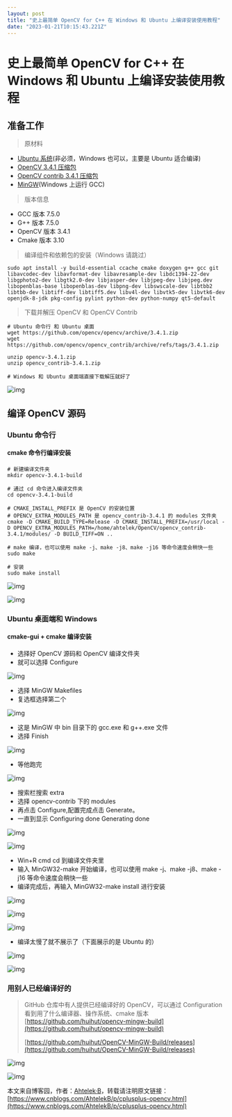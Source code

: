 ```yaml
---
layout: post
title: "史上最简单 OpenCV for C++ 在 Windows 和 Ubuntu 上编译安装使用教程"
date: "2023-01-21T10:15:43.221Z"
---
```

史上最简单 OpenCV for C++ 在 Windows 和 Ubuntu 上编译安装使用教程
=================================================

准备工作
----

> 原材料

*   [Ubuntu 系统](https://ubuntu.com/download)(非必须，Windows 也可以，主要是 Ubuntu 适合编译)
*   [OpenCV 3.4.1 压缩包](https://github.com/opencv/opencv/archive/3.4.1.zip)
*   [OpenCV contrib 3.4.1 压缩包](https://github.com/opencv/opencv_contrib/archive/refs/tags/3.4.1.zip)
*   [MinGW](https://www.mingw-w64.org/downloads/)(Windows 上运行 GCC)

> 版本信息

*   GCC 版本 7.5.0
*   G++ 版本 7.5.0
*   OpenCV 版本 3.4.1
*   Cmake 版本 3.10

> 编译组件和依赖包的安装（Windows 请跳过）

    sudo apt install -y build-essential ccache cmake doxygen g++ gcc git libavcodec-dev libavformat-dev libavresample-dev libdc1394-22-dev libgphoto2-dev libgtk2.0-dev libjasper-dev libjpeg-dev libjpeg.dev libopenblas-base libopenblas-dev libpng-dev libswscale-dev libtbb2 libtbb-dev libtiff-dev libtiff5.dev libv4l-dev libvtk5-dev libvtk6-dev openjdk-8-jdk pkg-config pylint python-dev python-numpy qt5-default
    

> 下载并解压 OpenCV 和 OpenCV Contrib

    # Ubuntu 命令行 和 Ubuntu 桌面
    wget https://github.com/opencv/opencv/archive/3.4.1.zip
    wget https://github.com/opencv/opencv_contrib/archive/refs/tags/3.4.1.zip
    
    unzip opencv-3.4.1.zip
    unzip opencv_contrib-3.4.1.zip
    
    # Windows 和 Ubuntu 桌面端直接下载解压就好了
    

![img](https://img2023.cnblogs.com/blog/2977530/202301/2977530-20230119125217845-1048845894.png)

编译 OpenCV 源码
------------

### Ubuntu 命令行

#### cmake 命令行编译安装

    # 新建编译文件夹
    mkdir opencv-3.4.1-build
    
    # 通过 cd 命令进入编译文件夹
    cd opencv-3.4.1-build
    
    # CMAKE_INSTALL_PREFIX 是 OpenCV 的安装位置
    # OPENCV_EXTRA_MODULES_PATH 是 opencv_contrib-3.4.1 的 modules 文件夹
    cmake -D CMAKE_BUILD_TYPE=Release -D CMAKE_INSTALL_PREFIX=/usr/local -D OPENCV_EXTRA_MODULES_PATH=/home/ahtelek/OpenCV/opencv_contrib-3.4.1/modules/ -D BUILD_TIFF=ON ..
    
    # make 编译，也可以使用 make -j、make -j8、make -j16 等命令速度会稍快一些
    sudo make
    
    # 安装
    sudo make install
    

![img](https://img2023.cnblogs.com/blog/2977530/202301/2977530-20230120191022487-984766652.png)

![img](https://img2023.cnblogs.com/blog/2977530/202301/2977530-20230120191041566-1137740510.png)

### Ubuntu 桌面端和 Windows

#### cmake-gui + cmake 编译安装

*   选择好 OpenCV 源码和 OpenCV 编译文件夹
*   就可以选择 Configure

![img](https://img2023.cnblogs.com/blog/2977530/202301/2977530-20230120181554161-1433392464.png)

*   选择 MinGW Makefiles
*   复选框选择第二个

![img](https://img2023.cnblogs.com/blog/2977530/202301/2977530-20230120182015377-488476041.png)

*   这是 MinGW 中 bin 目录下的 gcc.exe 和 g++.exe 文件
*   选择 Finish

![img](https://img2023.cnblogs.com/blog/2977530/202301/2977530-20230120182057695-529777778.png)

*   等他跑完

![img](https://img2023.cnblogs.com/blog/2977530/202301/2977530-20230120182437425-1723696496.png)

*   搜索栏搜索 extra
*   选择 opencv-contrib 下的 modules
*   再点击 Configure,配置完成点击 Generate。
*   一直到显示 Configuring done Generating done

![img](https://img2023.cnblogs.com/blog/2977530/202301/2977530-20230120183322187-140346924.png)

![img](https://img2023.cnblogs.com/blog/2977530/202301/2977530-20230120185306852-1658409875.png)

*   Win+R cmd cd 到编译文件夹里
*   输入 MinGW32-make 开始编译，也可以使用 make -j、make -j8、make -j16 等命令速度会稍快一些
*   编译完成后，再输入 MinGW32-make install 进行安装

![img](https://img2023.cnblogs.com/blog/2977530/202301/2977530-20230120194745604-1499582415.png)

![img](https://img2023.cnblogs.com/blog/2977530/202301/2977530-20230120194809919-1438616283.png)

![img](https://img2023.cnblogs.com/blog/2977530/202301/2977530-20230120194653715-1699240504.png)

*   编译太慢了就不展示了（下面展示的是 Ubuntu 的）

![img](https://img2023.cnblogs.com/blog/2977530/202301/2977530-20230120191022487-984766652.png)

![img](https://img2023.cnblogs.com/blog/2977530/202301/2977530-20230120191041566-1137740510.png)

### 用别人已经编译好的

> GitHub 仓库中有人提供已经编译好的 OpenCV，可以通过 Configuration 看到用了什么编译器、操作系统、cmake 版本  
> [https://github.com/huihut/opencv-mingw-build](https://github.com/huihut/opencv-mingw-build)
> 
> [https://github.com/huihut/OpenCV-MinGW-Build/releases](https://github.com/huihut/OpenCV-MinGW-Build/releases)

![img](https://img2023.cnblogs.com/blog/2977530/202301/2977530-20230120212716951-757061948.png)

![img](https://img2023.cnblogs.com/blog/2977530/202301/2977530-20230120212558946-1211003318.png)

本文来自博客园，作者：[Ahtelek·B](https://www.cnblogs.com/AhtelekB/)，转载请注明原文链接：[https://www.cnblogs.com/AhtelekB/p/cplusplus-opencv.html](https://www.cnblogs.com/AhtelekB/p/cplusplus-opencv.html)